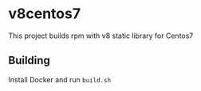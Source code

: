 # v8centos7

This project builds rpm with v8 static library for Centos7

## Building

Install Docker and run `build.sh`
